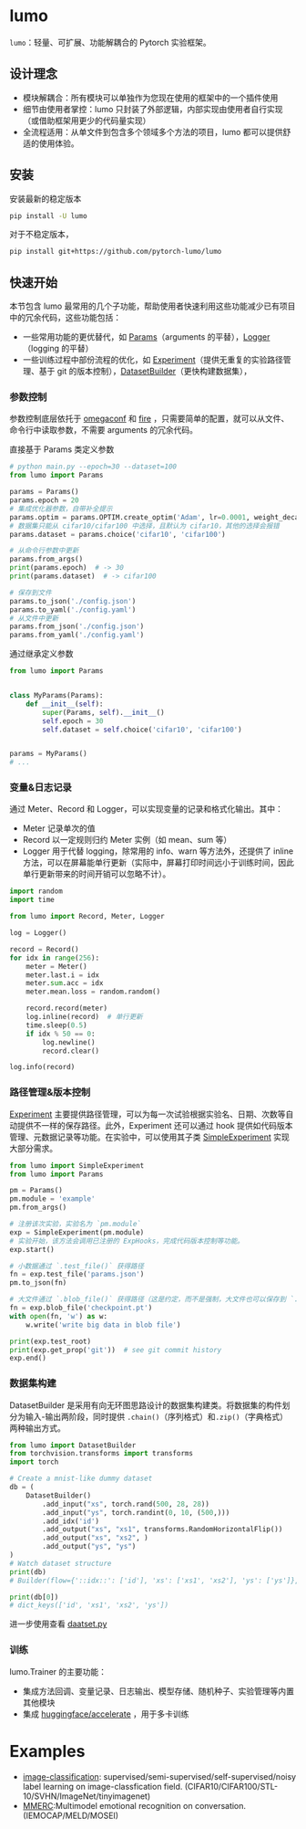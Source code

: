 # lumo

`lumo`：轻量、可扩展、功能解耦合的 Pytorch 实验框架。

## 设计理念

- 模块解耦合：所有模块可以单独作为您现在使用的框架中的一个插件使用
- 细节由使用者掌控：lumo 只封装了外部逻辑，内部实现由使用者自行实现（或借助框架用更少的代码量实现）
- 全流程适用：从单文件到包含多个领域多个方法的项目，lumo 都可以提供舒适的使用体验。

## 安装

安装最新的稳定版本

```bash
pip install -U lumo
```

对于不稳定版本，

```bash
pip install git+https://github.com/pytorch-lumo/lumo
```

## 快速开始

本节包含 lumo 最常用的几个子功能，帮助使用者快速利用这些功能减少已有项目中的冗余代码，这些功能包括：

- 一些常用功能的更优替代，如 [Params](#参数控制)（arguments 的平替），[Logger](#变量&日志记录)（logging 的平替）
- 一些训练过程中部份流程的优化，如 [Experiment](#路径管理&版本控制)（提供无重复的实验路径管理、基于 git 的版本控制），[DatasetBuilder](#数据集构建)（更快构建数据集），

### 参数控制

参数控制底层依托于 [omegaconf](https://github.com/omry/omegaconf) 和 [fire](https://github.com/google/python-fire)
，只需要简单的配置，就可以从文件、命令行中读取参数，不需要 arguments 的冗余代码。

直接基于 Params 类定义参数

```python
# python main.py --epoch=30 --dataset=100
from lumo import Params

params = Params()
params.epoch = 20
# 集成优化器参数，自带补全提示
params.optim = params.OPTIM.create_optim('Adam', lr=0.0001, weight_decay=4e-5)
# 数据集只能从 cifar10/cifar100 中选择，且默认为 cifar10，其他的选择会报错
params.dataset = params.choice('cifar10', 'cifar100')

# 从命令行参数中更新
params.from_args()
print(params.epoch)  # -> 30
print(params.dataset)  # -> cifar100

# 保存到文件
params.to_json('./config.json')
params.to_yaml('./config.yaml')
# 从文件中更新
params.from_json('./config.json')
params.from_yaml('./config.yaml')
```

通过继承定义参数

```python
from lumo import Params


class MyParams(Params):
    def __init__(self):
        super(Params, self).__init__()
        self.epoch = 30
        self.dataset = self.choice('cifar10', 'cifar100')


params = MyParams()
# ...
```

### 变量&日志记录

通过 Meter、Record 和 Logger，可以实现变量的记录和格式化输出。其中：

- Meter 记录单次的值
- Record 以一定规则归约 Meter 实例（如 mean、sum 等）
- Logger 用于代替 logging，除常用的 info、warn 等方法外，还提供了 inline 方法，可以在屏幕能单行更新（实际中，屏幕打印时间远小于训练时间，因此单行更新带来的时间开销可以忽略不计）。

```python
import random
import time

from lumo import Record, Meter, Logger

log = Logger()

record = Record()
for idx in range(256):
    meter = Meter()
    meter.last.i = idx
    meter.sum.acc = idx
    meter.mean.loss = random.random()

    record.record(meter)
    log.inline(record)  # 单行更新
    time.sleep(0.5)
    if idx % 50 == 0:
        log.newline()
        record.clear()

log.info(record)
```

### 路径管理&版本控制

[Experiment]() 主要提供路径管理，可以为每一次试验根据实验名、日期、次数等自动提供不一样的保存路径。此外，Experiment 还可以通过 hook
提供如代码版本管理、元数据记录等功能。在实验中，可以使用其子类 [SimpleExperiment]() 实现大部分需求。

```python
from lumo import SimpleExperiment
from lumo import Params

pm = Params()
pm.module = 'example'
pm.from_args()

# 注册该次实验，实验名为 `pm.module`
exp = SimpleExperiment(pm.module)
# 实验开始，该方法会调用已注册的 ExpHooks，完成代码版本控制等功能。
exp.start()

# 小数据通过 `.test_file()` 获得路径
fn = exp.test_file('params.json')
pm.to_json(fn)

# 大文件通过 `.blob_file()` 获得路径（这是约定，而不是强制，大文件也可以保存到 `.test_file()` 中）
fn = exp.blob_file('checkpoint.pt')
with open(fn, 'w') as w:
    w.write('write big data in blob file')

print(exp.test_root)
print(exp.get_prop('git'))  # see git commit history
exp.end()
```

### 数据集构建

DatasetBuilder 是采用有向无环图思路设计的数据集构建类。将数据集的构件划分为输入-输出两阶段，同时提供 `.chain()`（序列格式）和`.zip()`（字典格式） 两种输出方式。

```python
from lumo import DatasetBuilder
from torchvision.transforms import transforms
import torch

# Create a mnist-like dummy dataset
db = (
    DatasetBuilder()
        .add_input("xs", torch.rand(500, 28, 28))
        .add_input("ys", torch.randint(0, 10, (500,)))
        .add_idx('id')
        .add_output("xs", "xs1", transforms.RandomHorizontalFlip())
        .add_output("xs", "xs2", )
        .add_output("ys", "ys")
)
# Watch dataset structure
print(db)
# Builder(flow={'::idx::': ['id'], 'xs': ['xs1', 'xs2'], 'ys': ['ys']}, sized=True, size=500, iterable=True)

print(db[0])
# dict_keys(['id', 'xs1', 'xs2', 'ys'])
```

进一步使用查看 [daatset.py](./examples/data/quick_start.py)

### 训练

lumo.Trainer 的主要功能：

- 集成方法回调、变量记录、日志输出、模型存储、随机种子、实验管理等内置其他模块
- 集成 [huggingface/accelerate](https://github.com/huggingface/accelerate) ，用于多卡训练

# Examples

- [image-classification](): supervised/semi-supervised/self-supervised/noisy label learning on image-classfication
  field. (CIFAR10/CIFAR100/STL-10/SVHN/ImageNet/tinyimagenet)
- [MMERC]():Multimodel emotional recognition on conversation. (IEMOCAP/MELD/MOSEI) 
